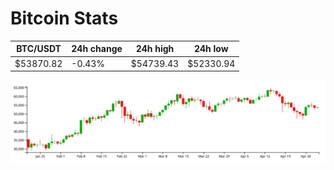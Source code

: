 # Bitcoin Stats

BTC/USDT|24h change|24h high|24h low|
|---|---|---|---|
|$53870.82|-0.43%|$54739.43|$52330.94|

<img src="./chart.svg">
